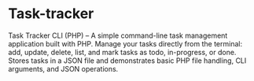 # Task-tracker
Task Tracker CLI (PHP) – A simple command-line task management application built with PHP. Manage your tasks directly from the terminal: add, update, delete, list, and mark tasks as todo, in-progress, or done. Stores tasks in a JSON file and demonstrates basic PHP file handling, CLI arguments, and JSON operations.

